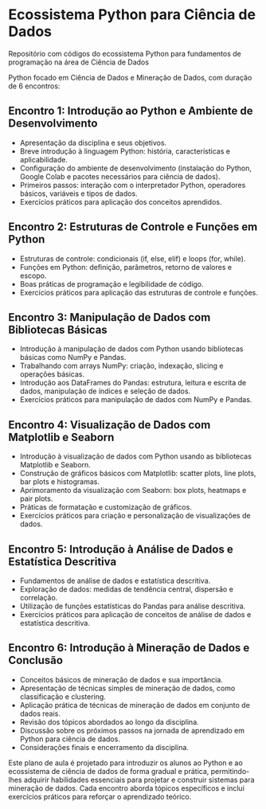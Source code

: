 # Ecossistema Python para Ciência de Dados

Repositório com códigos do ecossistema Python para fundamentos de programação na área de Ciência de Dados

Python focado em Ciência de Dados e Mineração de Dados, com duração de 6 encontros:

## Encontro 1: Introdução ao Python e Ambiente de Desenvolvimento
- Apresentação da disciplina e seus objetivos.
- Breve introdução à linguagem Python: história, características e aplicabilidade.
- Configuração do ambiente de desenvolvimento (instalação do Python, Google Colab e pacotes necessários para ciência de dados).
- Primeiros passos: interação com o interpretador Python, operadores básicos, variáveis e tipos de dados.
- Exercícios práticos para aplicação dos conceitos aprendidos.

## Encontro 2: Estruturas de Controle e Funções em Python
- Estruturas de controle: condicionais (if, else, elif) e loops (for, while).
- Funções em Python: definição, parâmetros, retorno de valores e escopo.
- Boas práticas de programação e legibilidade de código.
- Exercícios práticos para aplicação das estruturas de controle e funções.

## Encontro 3: Manipulação de Dados com Bibliotecas Básicas 
- Introdução à manipulação de dados com Python usando bibliotecas básicas como NumPy e Pandas.
- Trabalhando com arrays NumPy: criação, indexação, slicing e operações básicas.
- Introdução aos DataFrames do Pandas: estrutura, leitura e escrita de dados, manipulação de índices e seleção de dados.
- Exercícios práticos para manipulação de dados com NumPy e Pandas.

## Encontro 4: Visualização de Dados com Matplotlib e Seaborn
- Introdução à visualização de dados com Python usando as bibliotecas Matplotlib e Seaborn.
- Construção de gráficos básicos com Matplotlib: scatter plots, line plots, bar plots e histogramas.
- Aprimoramento da visualização com Seaborn: box plots, heatmaps e pair plots.
- Práticas de formatação e customização de gráficos.
- Exercícios práticos para criação e personalização de visualizações de dados.

## Encontro 5: Introdução à Análise de Dados e Estatística Descritiva
- Fundamentos de análise de dados e estatística descritiva.
- Exploração de dados: medidas de tendência central, dispersão e correlação.
- Utilização de funções estatísticas do Pandas para análise descritiva.
- Exercícios práticos para aplicação de conceitos de análise de dados e estatística descritiva.

## Encontro 6: Introdução à Mineração de Dados e Conclusão
- Conceitos básicos de mineração de dados e sua importância.
- Apresentação de técnicas simples de mineração de dados, como classificação e clustering.
- Aplicação prática de técnicas de mineração de dados em conjunto de dados reais.
- Revisão dos tópicos abordados ao longo da disciplina.
- Discussão sobre os próximos passos na jornada de aprendizado em Python para ciência de dados.
- Considerações finais e encerramento da disciplina.

Este plano de aula é projetado para introduzir os alunos ao Python e ao ecossistema de ciência de dados de forma gradual e prática, permitindo-lhes adquirir habilidades essenciais para projetar e construir sistemas para mineração de dados. Cada encontro aborda tópicos específicos e inclui exercícios práticos para reforçar o aprendizado teórico.
